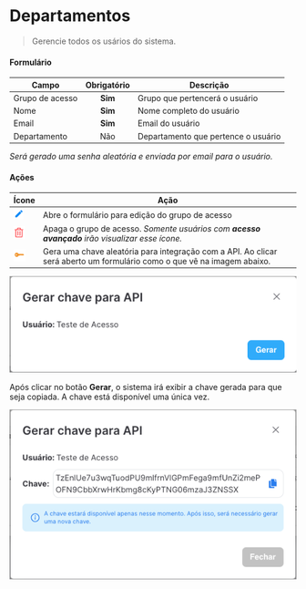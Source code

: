 # Departamentos

> Gerencie todos os usários do sistema.

#### Formulário

| Campo                 | Obrigatório   | Descrição |
| --------------------- |:-------------:|---------- |
| Grupo de acesso       | **Sim**       | Grupo que pertencerá o usuário |
| Nome       | **Sim**       | Nome completo do usuário |
| Email       | **Sim**       | Email do usuário |
| Departamento       | Não       | Departamento que pertence o usuário |

_Será gerado uma senha aleatória e enviada por email para o usuário._

#### Ações

| Ícone                 | Ação |
| --------------------- |-------------|
| ![logo](../../assets/icons/Pencil.png)      | Abre o formulário para edição do grupo de acesso |
| ![logo](../../assets/icons/Trash.png)      | Apaga o grupo de acesso. _Somente usuários com **acesso avançado** irão visualizar esse ícone._ |
| ![logo](../../assets/icons/Key.png)      | Gera uma chave aleatória para integração com a API. Ao clicar será aberto um formulário como o que vê na imagem abaixo.  |

![Formulário](../../assets/screenshots/administrative.users.key.png)

Após clicar no botão **Gerar**, o sistema irá exibir a chave gerada para que seja copiada. A chave está disponível uma única vez.

![Formulário](../../assets/screenshots/administrative.users.key_generated.png)